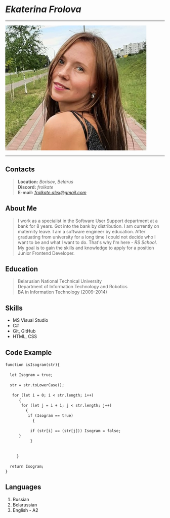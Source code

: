# ***Ekaterina Frolova***
***
![Image](photo_cv.jpg)
***
## Contacts

>**Location:** *Borisov, Belarus* \
>**Discord:** *frolkate* \
> **E-mail:** *frolkate.alex@gmail.com*  

## About Me

>I work as a specialist in the Software User Support department at a bank for 8 years. Got into the bank by distribution. 
>I am currently on maternity leave. I am a software engineer by education. 
>After graduating from university for a long time I could not decide who I want to be and what I want to do. 
>That's why I'm here  - *RS School*. 
>My goal is to gain the skills and knowledge to apply for a position Junior Frontend Developer.

## Education

>Belarusian National Technical University \
>Department of Information Technology and Robotics \
>BA in Information Technology (2009-2014)

## Skills

- MS Visual Studio
- C#
- Git, GitHub
- HTML, CSS

## Code Example

```
function isIsogram(str){
  
  let Isogram = true;
  
  str = str.toLowerCase();
  
   for (let i = 0; i < str.length; i++)
      {
       for (let j = i + 1; j < str.length; j++) 
         {
          if (Isogram == true)
            {
                
           if (str[i] == (str[j])) Isogram = false;    
      }
           }
        
      
     }

  return Isogram;
}
```
## Languages

1. Russian
2. Belarussian
3. English - A2
